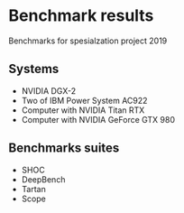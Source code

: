 # Benchmark results
Benchmarks for spesialzation project 2019

## Systems

* NVIDIA DGX-2
* Two of IBM Power System AC922
* Computer with NVIDIA Titan RTX
* Computer with NVIDIA GeForce GTX 980

## Benchmarks suites

* SHOC 
* DeepBench
* Tartan
* Scope
